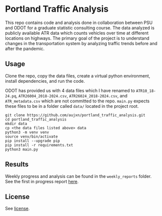 # Portland Traffic Analysis

This repo contains code and analysis done in collaboration between PSU and ODOT for a graduate statistic consulting course.
The data analyzed is publicly available ATR data which counts vehicles over time at different locations on highways.
The primary goal of the project is to understand changes in the transportation system by analyzing traffic trends before and after the pandemic.

## Usage

Clone the repo, copy the data files, create a virtual python environment, install dependencies, and run the code.

ODOT has provided us with 4 data files which I have renamed to `ATR10_18-24.pq`,  `ATR26004_2018-2024.csv`,  `ATR26024_2018-2024.csv`, and `ATR_metadata.csv` which are not committed to the repo. `main.py` expects these files to be in a folder called `data/` located in the project root.

```
git clone https://github.com/aujxn/portland_traffic_analysis.git
cd portland_traffic_analysis
mkdir data
cp <the data files listed above> data
python3 -m venv venv
source venv/bin/activate
pip install --upgrade pip
pip install -r requirements.txt
python3 main.py
```

## Results

Weekly progress and analysis can be found in the `weekly_reports` folder. See the first in progress report [here](weekly_reports/week3.md).

## License

See [license](LICENSE).
